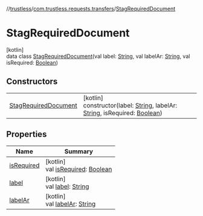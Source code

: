 //[trustless](../../../index.md)/[com.trustless.requests.transfers](../index.md)/[StagRequiredDocument](index.md)

# StagRequiredDocument

[kotlin]\
data class [StagRequiredDocument](index.md)(val label: [String](https://kotlinlang.org/api/latest/jvm/stdlib/kotlin/-string/index.html), val labelAr: [String](https://kotlinlang.org/api/latest/jvm/stdlib/kotlin/-string/index.html), val isRequired: [Boolean](https://kotlinlang.org/api/latest/jvm/stdlib/kotlin/-boolean/index.html))

## Constructors

| | |
|---|---|
| [StagRequiredDocument](-stag-required-document.md) | [kotlin]<br>constructor(label: [String](https://kotlinlang.org/api/latest/jvm/stdlib/kotlin/-string/index.html), labelAr: [String](https://kotlinlang.org/api/latest/jvm/stdlib/kotlin/-string/index.html), isRequired: [Boolean](https://kotlinlang.org/api/latest/jvm/stdlib/kotlin/-boolean/index.html)) |

## Properties

| Name | Summary |
|---|---|
| [isRequired](is-required.md) | [kotlin]<br>val [isRequired](is-required.md): [Boolean](https://kotlinlang.org/api/latest/jvm/stdlib/kotlin/-boolean/index.html) |
| [label](label.md) | [kotlin]<br>val [label](label.md): [String](https://kotlinlang.org/api/latest/jvm/stdlib/kotlin/-string/index.html) |
| [labelAr](label-ar.md) | [kotlin]<br>val [labelAr](label-ar.md): [String](https://kotlinlang.org/api/latest/jvm/stdlib/kotlin/-string/index.html) |
